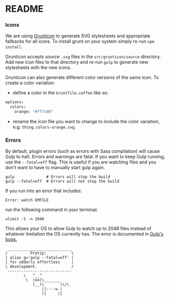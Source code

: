 README
===========
### Icons

We are using [Grunticon](https://github.com/filamentgroup/grunticon) to generate SVG stylesheets and appropriate fallbacks for all icons. To install grunt on your system simply re-run `npm install`.

Grunticon accepts source `.svg` files in the `src/grunticon/source` directory. Add new icon files to that directory and re-run `gulp` to generate new stylesheets with the new icons.

Grunticon can also generate different color versions of the same icon. To create a color variation:

- define a color in the `Gruntfile.coffee` like so:

```coffeescript
options:
  colors:
    orange: "#ff7c00"
```
- rename the icon file you want to change to include the color variation, e.g. `thing.colors-orange.svg`.

### Errors

By default, plugin errors (such as errors with Sass compilation) will cause
Gulp to halt. Errors and warnings are fatal. If you want to keep Gulp running,
use the `--fatal=off` flag. This is useful if you are watching files and you
don't want to have to manually start gulp again.

```
gulp              # Errors will stop the build
gulp --fatal=off  # Errors will not stop the build
```

If you run into an error that includes:

`Error: watch EMFILE`

run the following command in your terminal:

`ulimit -S -n 2048`

This allows your OS to allow Gulp to watch up to 2048 files instead of whatever
limitation the OS currently has. The error is documented in
[Gulp's bugs.](https://github.com/sindresorhus/gulp-imagemin/issues/10)

```
 ____________________________
/          Protip:           \
| alias g='gulp --fatal=off' |
| for udderly effortless     |
\ development.               /
 ----------------------------
        \   ^__^
         \  (oo)\_______
            (__)\       )\/\
                ||----w |
                ||     ||
```
